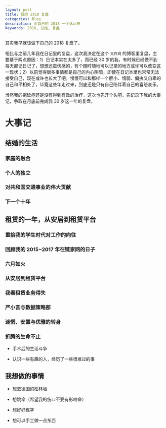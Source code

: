 ```yaml
---
layout: post
title: 我的 2018 复盘
categories: Blog
description: 对自己的 2018 一个休止符
keywords: 2018, 总结, 复盘
---
```


其实我早就该做下自己的 2018 复盘了。

相比与之前几年我在日记里的复盘，这次我决定在这个 `文件洞` 的博客里复盘，主要基于两点原因：1）日记本实在太多了，而已经 30 岁的我，有时候已经做不到每天都记日记了，想想还蛮伤感的，有个随时随地可以记录的地方或许可以改变这一现状；2）以前觉得很多事情都是自己的内心阴暗，即使在日记本里也常常无法接受自己，现在或许也长大了吧，慢慢可以和那样一个胆小、懦弱、偏执又自卑的自己和平相处了，毕竟这些年走过来，到底还是只有自己陪伴着自己的喜怒哀乐。

当然我的拖延症还是没有得到有效的治疗，这次也先开个头吧，先记录下我的大事记，争取在月底前完成我 30 岁这一年的复盘。

# 大事记

## 结婚的生活

### 家庭的融合 

### 个人的独立

### 对共和国交通事业的伟大贡献

### 下一个十年

## 租赁的一年，从安居到租赁平台

### 重拾我的学生时代对工作的向往

### 回顾我的 2015~2017 年在链家网的日子

### 六月如火

### 从安居到租赁平台

### 我看租赁业务得失

### 严小言与数据策略部

### 迷惘、安置与优雅的转身

### 折腾的生命不止


- 手术后的生活斗争

- 认识一些有趣的人，经历了一些很难过的事

## 我想做的事情

- 想去德国的柏林墙

- 想跳伞（希望我的伤口不要有影响:smile:）

- 想好好练字

- 想可以手工做一点东西
